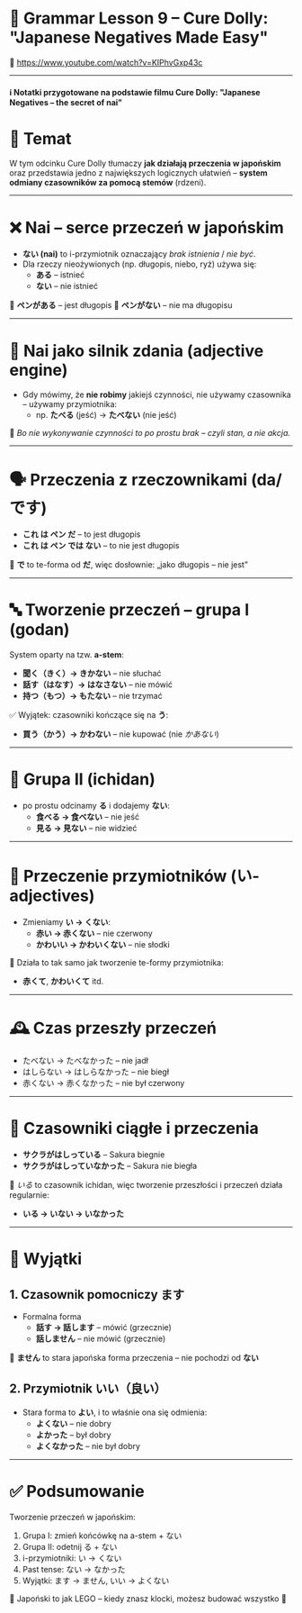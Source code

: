 # 🧠 Grammar Lesson 9 – Cure Dolly: "Japanese Negatives Made Easy"

🎥 https://www.youtube.com/watch?v=KIPhvGxp43c

---

#### ℹ️ Notatki przygotowane na podstawie filmu Cure Dolly: "Japanese Negatives – the secret of nai"

# 🎯 Temat

W tym odcinku Cure Dolly tłumaczy **jak działają przeczenia w japońskim** oraz przedstawia jedno z największych logicznych ułatwień – **system odmiany czasowników za pomocą stemów** (rdzeni).

---

# ❌ Nai – serce przeczeń w japońskim

- **ない (nai)** to i-przymiotnik oznaczający *brak istnienia* / *nie być*.
- Dla rzeczy nieożywionych (np. długopis, niebo, ryż) używa się:
  - **ある** – istnieć
  - **ない** – nie istnieć

🔹 **ペンがある** – jest długopis
🔹 **ペンがない** – nie ma długopisu

---

# 🧱 Nai jako silnik zdania (adjective engine)

- Gdy mówimy, że **nie robimy** jakiejś czynności, nie używamy czasownika – używamy przymiotnika:
  - np. **たべる** (jeść) → **たべない** (nie jeść)

🧠 *Bo nie wykonywanie czynności to po prostu brak – czyli stan, a nie akcja.*

---

# 🗣️ Przeczenia z rzeczownikami (da/です)

- **これ は ペン だ** – to jest długopis
- **これ は ペン では ない** – to nie jest długopis

📌 **で** to te-forma od **だ**, więc dosłownie: „jako długopis – nie jest”

---

# 🔤 Tworzenie przeczeń – grupa I (godan)

System oparty na tzw. **a-stem**:

- **聞く（きく）→ きかない** – nie słuchać
- **話す（はなす）→ はなさない** – nie mówić
- **持つ（もつ）→ もたない** – nie trzymać

✅ Wyjątek: czasowniki kończące się na **う**:
- **買う（かう）→ かわない** – nie kupować (nie *かあない*)

---

# 🍚 Grupa II (ichidan)

- po prostu odcinamy **る** i dodajemy **ない**:
  - **食べる → 食べない** – nie jeść
  - **見る → 見ない** – nie widzieć

---

# 🧁 Przeczenie przymiotników (い-adjectives)

- Zmieniamy **い → くない**:
  - **赤い → 赤くない** – nie czerwony
  - **かわいい → かわいくない** – nie słodki

📌 Działa to tak samo jak tworzenie te-formy przymiotnika:
- **赤くて**, **かわいくて** itd.

---

# 🕰️ Czas przeszły przeczeń

- たべない → たべなかった – nie jadł
- はしらない → はしらなかった – nie biegł
- 赤くない → 赤くなかった – nie był czerwony

---

# 🔁 Czasowniki ciągłe i przeczenia

- **サクラがはしっている** – Sakura biegnie
- **サクラがはしっていなかった** – Sakura nie biegła

🧠 *いる* to czasownik ichidan, więc tworzenie przeszłości i przeczeń działa regularnie:
- **いる → いない → いなかった**

---

# 🎩 Wyjątki

## 1. Czasownik pomocniczy **ます**
- Formalna forma
  - **話す → 話します** – mówić (grzecznie)
  - **話しません** – nie mówić (grzecznie)

📌 **ません** to stara japońska forma przeczenia – nie pochodzi od **ない**

## 2. Przymiotnik **いい（良い）**
- Stara forma to **よい**, i to właśnie ona się odmienia:
  - **よくない** – nie dobry
  - **よかった** – był dobry
  - **よくなかった** – nie był dobry

---

# ✅ Podsumowanie

Tworzenie przeczeń w japońskim:
1. Grupa I: zmień końcówkę na a-stem + ない
2. Grupa II: odetnij る + ない
3. i-przymiotniki: い → くない
4. Past tense: ない → なかった
5. Wyjątki: ます → ません, いい → よくない

🔧 Japoński to jak LEGO – kiedy znasz klocki, możesz budować wszystko 💫
